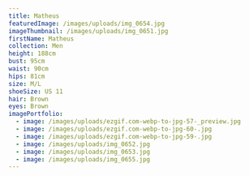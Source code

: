 ```yaml
---
title: Matheus
featuredImage: /images/uploads/img_0654.jpg
imageThumbnail: /images/uploads/img_0651.jpg
firstName: Matheus
collection: Men
height: 188cm
bust: 95cm
waist: 90cm
hips: 81cm
size: M/L
shoeSize: US 11
hair: Brown
eyes: Brown
imagePortfolio:
  - image: /images/uploads/ezgif.com-webp-to-jpg-57-_preview.jpg
  - image: /images/uploads/ezgif.com-webp-to-jpg-60-.jpg
  - image: /images/uploads/ezgif.com-webp-to-jpg-59-.jpg
  - image: /images/uploads/img_0652.jpg
  - image: /images/uploads/img_0653.jpg
  - image: /images/uploads/img_0655.jpg
---
```


